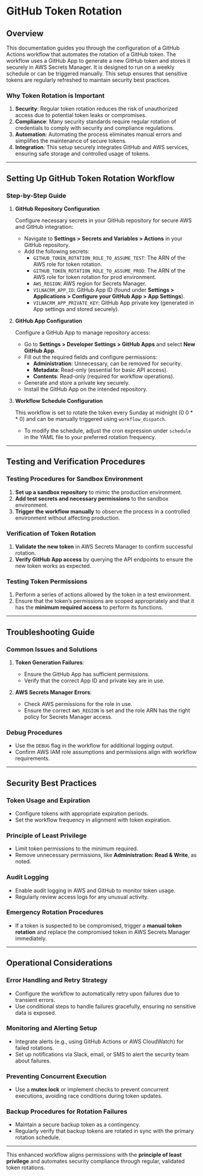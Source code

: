 # GitHub Token Rotation

## Overview

This documentation guides you through the configuration of a GitHub Actions workflow that automates the rotation of a GitHub token. The workflow uses a GitHub App to generate a new GitHub token and stores it securely in AWS Secrets Manager. It is designed to run on a weekly schedule or can be triggered manually. This setup ensures that sensitive tokens are regularly refreshed to maintain security best practices.

### Why Token Rotation is Important

1. **Security**: Regular token rotation reduces the risk of unauthorized access due to potential token leaks or compromises.
2. **Compliance**: Many security standards require regular rotation of credentials to comply with security and compliance regulations.
3. **Automation**: Automating the process eliminates manual errors and simplifies the maintenance of secure tokens.
4. **Integration**: This setup securely integrates GitHub and AWS services, ensuring safe storage and controlled usage of tokens.

---

## Setting Up GitHub Token Rotation Workflow

### Step-by-Step Guide

1. **GitHub Repository Configuration**

   Configure necessary secrets in your GitHub repository for secure AWS and GitHub integration:

   - Navigate to **Settings > Secrets and Variables > Actions** in your GitHub repository.
   - Add the following secrets:
     - `GITHUB_TOKEN_ROTATION_ROLE_TO_ASSUME_TEST`: The ARN of the AWS role for token rotation.
     - `GITHUB_TOKEN_ROTATION_ROLE_TO_ASSUME_PROD`: The ARN of the AWS role for token rotation for prod environment.
     - `AWS_REGION`: AWS region for Secrets Manager.
     - `VILNACRM_APP_ID`: GitHub App ID (found under **Settings > Applications > Configure your GitHub App > App Settings**).
     - `VILNACRM_APP_PRIVATE_KEY`: GitHub App private key (generated in App settings and stored securely).

2. **GitHub App Configuration**

   Configure a GitHub App to manage repository access:

   - Go to **Settings > Developer Settings > GitHub Apps** and select **New GitHub App**.
   - Fill out the required fields and configure permissions:
     - **Administration**: Unnecessary, can be removed for security.
     - **Metadata**: Read-only (essential for basic API access).
     - **Contents**: Read-only (required for workflow operations).
   - Generate and store a private key securely.
   - Install the GitHub App on the intended repository.

3. **Workflow Schedule Configuration**

   This workflow is set to rotate the token every Sunday at midnight (0 0 * * 0) and can be manually triggered using `workflow_dispatch`.

   - To modify the schedule, adjust the cron expression under `schedule` in the YAML file to your preferred rotation frequency.

---

## Testing and Verification Procedures

### Testing Procedures for Sandbox Environment

1. **Set up a sandbox repository** to mimic the production environment.
2. **Add test secrets and necessary permissions** to the sandbox environment.
3. **Trigger the workflow manually** to observe the process in a controlled environment without affecting production.

### Verification of Token Rotation

1. **Validate the new token** in AWS Secrets Manager to confirm successful rotation.
2. **Verify GitHub App access** by querying the API endpoints to ensure the new token works as expected.

### Testing Token Permissions

1. Perform a series of actions allowed by the token in a test environment.
2. Ensure that the token’s permissions are scoped appropriately and that it has the **minimum required access** to perform its functions.

---

## Troubleshooting Guide

### Common Issues and Solutions

1. **Token Generation Failures**: 
   - Ensure the GitHub App has sufficient permissions.
   - Verify that the correct App ID and private key are in use.

2. **AWS Secrets Manager Errors**: 
   - Check AWS permissions for the role in use.
   - Ensure the correct `AWS_REGION` is set and the role ARN has the right policy for Secrets Manager access.

### Debug Procedures

- Use the `DEBUG` flag in the workflow for additional logging output.
- Confirm AWS IAM role assumptions and permissions align with workflow requirements.

---

## Security Best Practices

### Token Usage and Expiration

- Configure tokens with appropriate expiration periods.
- Set the workflow frequency in alignment with token expiration.

### Principle of Least Privilege

- Limit token permissions to the minimum required.
- Remove unnecessary permissions, like **Administration: Read & Write**, as noted.

### Audit Logging

- Enable audit logging in AWS and GitHub to monitor token usage.
- Regularly review access logs for any unusual activity.

### Emergency Rotation Procedures

- If a token is suspected to be compromised, trigger a **manual token rotation** and replace the compromised token in AWS Secrets Manager immediately.

---

## Operational Considerations

### Error Handling and Retry Strategy

- Configure the workflow to automatically retry upon failures due to transient errors.
- Use conditional steps to handle failures gracefully, ensuring no sensitive data is exposed.

### Monitoring and Alerting Setup

- Integrate alerts (e.g., using GitHub Actions or AWS CloudWatch) for failed rotations.
- Set up notifications via Slack, email, or SMS to alert the security team about failures.

### Preventing Concurrent Execution

- Use a **mutex lock** or implement checks to prevent concurrent executions, avoiding race conditions during token updates.

### Backup Procedures for Rotation Failures

- Maintain a secure backup token as a contingency.
- Regularly verify that backup tokens are rotated in sync with the primary rotation schedule.

---

This enhanced workflow aligns permissions with the **principle of least privilege** and automates security compliance through regular, validated token rotations.
